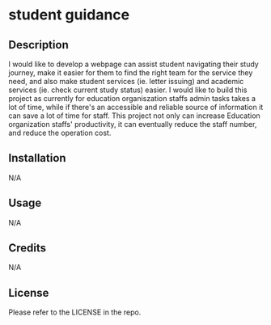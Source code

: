 # student guidance

## Description
I would like to develop a webpage can assist student navigating their study journey, make it easier for them to find the right team for the service they need, and also make student services (ie. letter issuing) and academic services (ie. check current study status) easier.
I would like to build this project as currently for education organiszation staffs admin tasks takes a lot of time, while if there's an accessible and reliable source of information it can save a lot of time for staff. 
This project not only can increase Education organization staffs' productivity, it can eventually reduce the staff number, and reduce the operation cost.

## Installation
N/A

## Usage
N/A

## Credits
N/A

## License
Please refer to the LICENSE in the repo.

